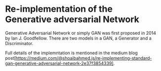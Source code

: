 # Re-implementation of the Generative adversarial Network

Generative Adversarial Network or simply GAN was first proposed in 2014 by Ian J. Goodfellow. There are two models in a GAN, a Generator and a Discriminator.

Full details of the implemntation is mentioned in the medium blog post[https://medium.com/@shoaibahmed.js/re-implementing-standard-gan-generative-adversarial-network-2e37f3854339].
